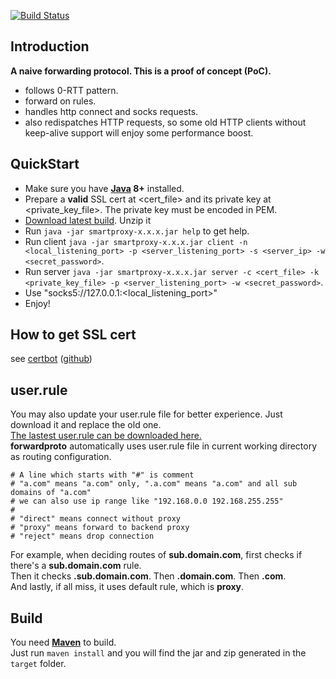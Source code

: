 [![Build Status](https://travis-ci.com/Immueggpain/forwardproto.svg?branch=master)](https://travis-ci.com/Immueggpain/forwardproto)

## Introduction 

**A naive forwarding protocol. This is a proof of concept (PoC).**

- follows 0-RTT pattern.
- forward on rules.
- handles http connect and socks requests.
- also redispatches HTTP requests, so some old HTTP clients without keep-alive support will enjoy some performance boost.

## QuickStart
* Make sure you have **[Java](https://jdk.java.net/11/) 8+** installed. 
* Prepare a **valid** SSL cert at <cert_file> and its private key at <private_key_file>. The private key must be encoded in PEM.
* [Download latest build](https://github.com/Immueggpain/forwardproto/releases). Unzip it
* Run `java -jar smartproxy-x.x.x.jar help` to get help.
* Run client `java -jar smartproxy-x.x.x.jar client -n <local_listening_port> -p <server_listening_port> -s <server_ip> -w <secret_password>`.
* Run server `java -jar smartproxy-x.x.x.jar server -c <cert_file> -k <private_key_file> -p <server_listening_port> -w <secret_password>`.
* Use "socks5://127.0.0.1:<local_listening_port>"
* Enjoy!

## How to get SSL cert
see [certbot](https://certbot.eff.org/) ([github](https://github.com/certbot/certbot))

## user.rule
You may also update your user.rule file for better experience. Just download it and replace the old one.  
[The lastest user.rule can be downloaded here.](user.rule)  
**forwardproto** automatically uses user.rule file in current working directory as routing configuration.  
```
# A line which starts with "#" is comment
# "a.com" means "a.com" only, ".a.com" means "a.com" and all sub domains of "a.com" 
# we can also use ip range like "192.168.0.0 192.168.255.255"
#
# "direct" means connect without proxy
# "proxy" means forward to backend proxy
# "reject" means drop connection
```
For example, when deciding routes of **sub.domain.com**, first checks if there's a **sub.domain.com** rule.  
Then it checks **.sub.domain.com**. Then **.domain.com**. Then **.com**.  
And lastly, if all miss, it uses default rule, which is **proxy**.

## Build
You need [**Maven**](https://maven.apache.org/) to build.  
Just run `maven install` and you will find the jar and zip generated in the `target` folder.  
